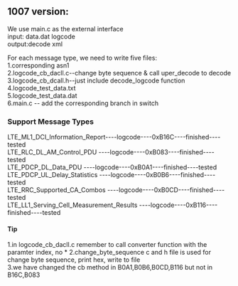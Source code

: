 ## 1007 version:
We use main.c as the external interface  
input: data.dat logcode  
output:decode xml  

For each message type, we need to write five files:  
1.corresponding asn1  
2.logcode_cb_dacll.c--change byte sequence & call uper_decode to decode   
3.logcode_cb_dcall.h--just include decode_logcode function  
4.logcode_test_data.txt  
5.logcode_test_data.dat  
6.main.c -- add the corresponding branch in switch  




### Support Message Types
LTE_ML1_DCI_Information_Report----logcode----0xB16C----finished----tested  
LTE_RLC_DL_AM_Control_PDU     ----logcode----0xB083----finished----tested  
LTE_PDCP_DL_Data_PDU          ----logcode----0xB0A1----finished----tested  
LTE_PDCP_UL_Delay_Statistics  ----logcode----0xB0B6----finished----tested  
LTE_RRC_Supported_CA_Combos   ----logcode----0xB0CD----finished----tested  
LTE_LL1_Serving_Cell_Measurement_Results  ----logcode----0xB116----finished----tested  

#### Tip
1.in logcode_cb_dacll.c remember to call converter function with the paramter index, no * 
2.change_byte_sequence c and h file is used for change byte sequence, print hex, write to file  
3.we have changed the cb method in B0A1,B0B6,B0CD,B116 but not in B16C,B083
 


